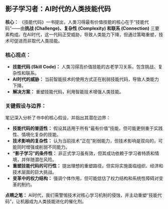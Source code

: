 ## 影子学习者：AI时代的人类技能代码

**核心：** 《技能代码》一书提出，人类习得最有价值技能的核心在于“技能代码”——由**挑战 (Challenge)、复杂性 (Complexity) 和联系 (Connection)** 三要素构成。在AI时代，这一代码正受威胁，导致人类能力下降，但通过策略重塑，技术可促进而非取代人类技能。

### 核心观点：

*   **技能代码 (Skill Code)：** 人类习得高价值技能的古老学习关系，包含挑战、复杂性和联系。
*   **AI时代的威胁：** 当前智能技术的使用方式正在削弱技能代码，导致人类能力下降。
*   **解决方案：** 重塑技能代码，利用智能技术增强人类技能。

### 关键假设与边界：

笔记深入分析了书中的核心假设，并指出其潜在边界：

*   **技能代码的普适性：** 假设其适用于所有“最有价值”技能，但可能更侧重于实践性、情境化复杂的技能。
*   **技术影响的复杂性：** 认为当前技术“正在”削弱能力，但技术影响是双向的，可能同时增强或削弱不同能力。
*   **“影子学习”的条件性：** 非正式学习虽有效，但其成功依赖于学习者特质和情境，并伴随潜在风险。
*   **重塑技能代码的可行性：** 提出理想的重塑路径，但实际实施面临组织、经济和技术层面的巨大挑战。
*   **变革中的权力结构：** 强调个体作用，但可能低估了权力结构和系统性障碍对变革的制约。

**点睛之笔：** AI时代，我们需警惕技术对核心学习机制的侵蚀，并主动重塑“技能代码”，让机器成为人类技能进化的催化剂。